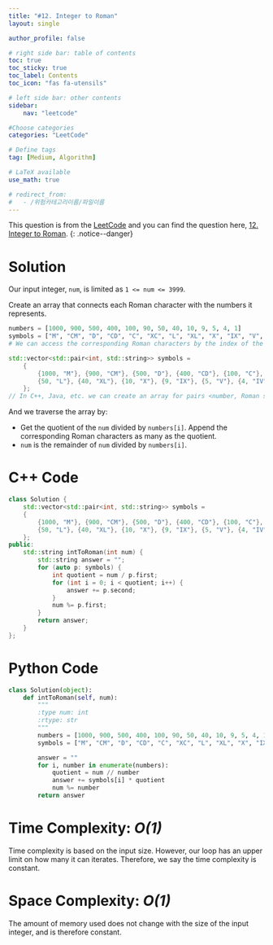 ```yaml
---
title: "#12. Integer to Roman"
layout: single

author_profile: false

# right side bar: table of contents
toc: true
toc_sticky: true
toc_label: Contents
toc_icon: "fas fa-utensils"

# left side bar: other contents
sidebar:
    nav: "leetcode"

#Choose categories
categories: "LeetCode"

# Define tags
tag: [Medium, Algorithm]

# LaTeX available
use_math: true

# redirect_from:
#   - /위험카테고리이름/파일이름
---
```


This question is from the [LeetCode](https://leetcode.com) and you can find the question here, [12. Integer to Roman](https://leetcode.com/problems/integer-to-roman/).
{: .notice--danger}

# Solution
Our input integer, `num`, is limited as `1 <= num <= 3999`. 

Create an array that connects each Roman character with the numbers it represents.

~~~python
numbers = [1000, 900, 500, 400, 100, 90, 50, 40, 10, 9, 5, 4, 1]
symbols = ["M", "CM", "D", "CD", "C", "XC", "L", "XL", "X", "IX", "V", "IV", "I"]
# We can access the corresponding Roman characters by the index of the number.
~~~

~~~c++
std::vector<std::pair<int, std::string>> symbols = 
    {
        {1000, "M"}, {900, "CM"}, {500, "D"}, {400, "CD"}, {100, "C"}, {90, "XC"},
        {50, "L"}, {40, "XL"}, {10, "X"}, {9, "IX"}, {5, "V"}, {4, "IV"}, {1, "I"}
    };
// In C++, Java, etc. we can create an array for pairs <number, Roman symbol>
~~~

And we traverse the array by:

+ Get the quotient of the `num` divided by `numbers[i]`. Append the corresponding Roman characters as many as the quotient.
+ `num` is the remainder of `num` divided by `numbers[i]`.

# C++ Code
```c++
class Solution {
    std::vector<std::pair<int, std::string>> symbols = 
    {
        {1000, "M"}, {900, "CM"}, {500, "D"}, {400, "CD"}, {100, "C"}, {90, "XC"},
        {50, "L"}, {40, "XL"}, {10, "X"}, {9, "IX"}, {5, "V"}, {4, "IV"}, {1, "I"}
    };
public:
    std::string intToRoman(int num) {
        std::string answer = "";
        for (auto p: symbols) {
            int quotient = num / p.first;
            for (int i = 0; i < quotient; i++) {
                answer += p.second;
            }
            num %= p.first;
        }
        return answer;
    }
};
```

# Python Code
~~~python
class Solution(object):
    def intToRoman(self, num):
        """
        :type num: int
        :rtype: str
        """
        numbers = [1000, 900, 500, 400, 100, 90, 50, 40, 10, 9, 5, 4, 1]
        symbols = ["M", "CM", "D", "CD", "C", "XC", "L", "XL", "X", "IX", "V", "IV", "I"]

        answer = ""
        for i, number in enumerate(numbers):
            quotient = num // number
            answer += symbols[i] * quotient
            num %= number
        return answer
~~~

# Time Complexity: *$O(1)$*
Time complexity is based on the input size. However, our loop has an upper limit on how many it can iterates. Therefore, we say the time complexity is constant.

# Space Complexity: *$O(1)$*
The amount of memory used does not change with the size of the input integer, and is therefore constant.
